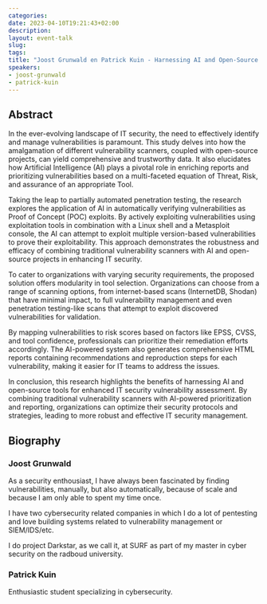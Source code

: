 ```yaml
---
categories:
date: 2023-04-10T19:21:43+02:00
description:
layout: event-talk
slug:
tags:
title: "Joost Grunwald en Patrick Kuin - Harnessing AI and Open-Source Tools for Enhanced IT Security Vulnerability Assessment "
speakers:
- joost-grunwald
- patrick-kuin
---
```


## Abstract

In the ever-evolving landscape of IT security, the need to effectively identify and manage vulnerabilities is paramount. This study delves into how the amalgamation of different vulnerability scanners, coupled with open-source projects, can yield comprehensive and trustworthy data. It also elucidates how Artificial Intelligence (AI) plays a pivotal role in enriching reports and prioritizing vulnerabilities based on a multi-faceted equation of Threat, Risk, and assurance of an appropriate Tool.

Taking the leap to partially automated penetration testing, the research explores the application of AI in automatically verifying vulnerabilities as Proof of Concept (POC) exploits. By actively exploiting vulnerabilities using exploitation tools in combination with a Linux shell and a Metasploit console, the AI can attempt to exploit multiple version-based vulnerabilities to prove their exploitability. This approach demonstrates the robustness and efficacy of combining traditional vulnerability scanners with AI and open-source projects in enhancing IT security.

To cater to organizations with varying security requirements, the proposed solution offers modularity in tool selection. Organizations can choose from a range of scanning options, from internet-based scans (InternetDB, Shodan) that have minimal impact, to full vulnerability management and even penetration testing-like scans that attempt to exploit discovered vulnerabilities for validation.

By mapping vulnerabilities to risk scores based on factors like EPSS, CVSS, and tool confidence, professionals can prioritize their remediation efforts accordingly. The AI-powered system also generates comprehensive HTML reports containing recommendations and reproduction steps for each vulnerability, making it easier for IT teams to address the issues.

In conclusion, this research highlights the benefits of harnessing AI and open-source tools for enhanced IT security vulnerability assessment. By combining traditional vulnerability scanners with AI-powered prioritization and reporting, organizations can optimize their security protocols and strategies, leading to more robust and effective IT security management.

## Biography

### Joost Grunwald

As a security enthousiast, I have always been fascinated by finding vulnerabilities, manually, but also automatically, because of scale and because I am only able to spent my time once.

I have two cybersecurity related companies in which I do a lot of pentesting and love building systems related to vulnerability management or SIEM/IDS/etc.

I do project Darkstar, as we call it, at SURF as part of my master in cyber security on the radboud university.

###  Patrick Kuin

Enthusiastic student specializing in cybersecurity.
